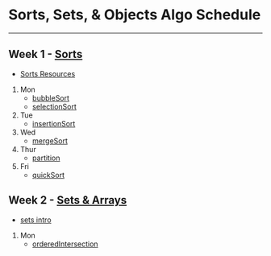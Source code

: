 # Sorts, Sets, & Objects Algo Schedule

---

## Week 1 - [Sorts](../sorts)

- [Sorts Resources](../sorts/Sorts.md)

1. Mon
   - [bubbleSort](../sorts/bubbleSort.js)
   - [selectionSort](../sorts/selectionSort.js)
2. Tue
   - [insertionSort](../sorts/insertionSort.js)
3. Wed
   - [mergeSort](../sorts/mergeSort.js)
4. Thur
   - [partition](../sorts/partition.js)
5. Fri
   - [quickSort](../sorts/quickSort.js)

## Week 2 - [Sets & Arrays](../arrays)

- [sets intro](../arrays/sets.md)

1. Mon
   - [orderedIntersection](../arrays/orderedIntersection.js)
